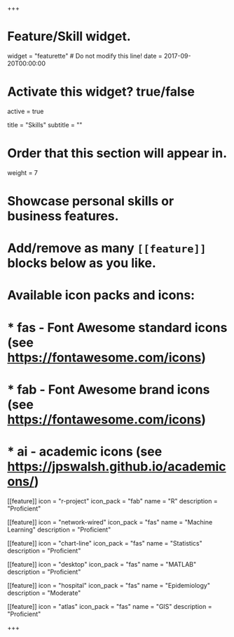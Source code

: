 +++
# Feature/Skill widget.
widget = "featurette"  # Do not modify this line!
date = 2017-09-20T00:00:00

# Activate this widget? true/false
active = true

title = "Skills"
subtitle = ""

# Order that this section will appear in.
weight = 7

# Showcase personal skills or business features.
# 
# Add/remove as many `[[feature]]` blocks below as you like.
# 
# Available icon packs and icons:
# * fas - Font Awesome standard icons (see https://fontawesome.com/icons)
# * fab - Font Awesome brand icons (see https://fontawesome.com/icons)
# * ai - academic icons (see https://jpswalsh.github.io/academicons/)

[[feature]]
  icon = "r-project"
  icon_pack = "fab"
  name = "R"
  description = "Proficient"
  
[[feature]]
  icon = "network-wired"
  icon_pack = "fas"
  name = "Machine Learning"
  description = "Proficient" 
  
[[feature]]
  icon = "chart-line"
  icon_pack = "fas"
  name = "Statistics"
  description = "Proficient"  

[[feature]]
  icon = "desktop"
  icon_pack = "fas"
  name = "MATLAB"
  description = "Proficient"
  
[[feature]]
  icon = "hospital"
  icon_pack = "fas"
  name = "Epidemiology"
  description = "Moderate"

[[feature]]
  icon = "atlas"
  icon_pack = "fas"
  name = "GIS"
  description = "Proficient"

+++
